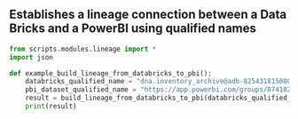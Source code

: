 ## Establishes a  lineage connection between a Data Bricks and a PowerBI using qualified names

```python
from scripts.modules.lineage import *
import json

def example_build_lineage_from_databricks_to_pbi():
    databricks_qualified_name = "dna.inventory_archive@adb-8254318150804149.9.azuredatabricks.net"
    pbi_dataset_qualified_name = "https://app.powerbi.com/groups/87418287-152f-44c8-931d-7fd6228dda48/datasets/06fa1311-2951-4f57-9037-4b07824fabde"
    result = build_lineage_from_databricks_to_pbi(databricks_qualified_name,pbi_dataset_qualified_name)
    print(result)
```
<br />